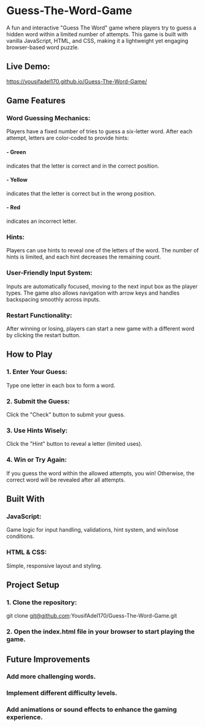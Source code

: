 # Guess-The-Word-Game

A fun and interactive "Guess The Word" game where players try to guess a hidden word within a limited number of attempts. This game is built with vanilla JavaScript, HTML, and CSS, making it a lightweight yet engaging browser-based word puzzle.

## Live Demo:

https://yousifadel170.github.io/Guess-The-Word-Game/

## Game Features

### Word Guessing Mechanics:

Players have a fixed number of tries to guess a six-letter word. After each attempt, letters are color-coded to provide hints:

#### - Green

indicates that the letter is correct and in the correct position.

#### - Yellow

indicates that the letter is correct but in the wrong position.

#### - Red

indicates an incorrect letter.

### Hints:

Players can use hints to reveal one of the letters of the word. The number of hints is limited, and each hint decreases the remaining count.

### User-Friendly Input System:

Inputs are automatically focused, moving to the next input box as the player types. The game also allows navigation with arrow keys and handles backspacing smoothly across inputs.

### Restart Functionality:

After winning or losing, players can start a new game with a different word by clicking the restart button.

## How to Play

### 1. Enter Your Guess:

Type one letter in each box to form a word.

### 2. Submit the Guess:

Click the "Check" button to submit your guess.

### 3. Use Hints Wisely:

Click the "Hint" button to reveal a letter (limited uses).

### 4. Win or Try Again:

If you guess the word within the allowed attempts, you win! Otherwise, the correct word will be revealed after all attempts.

## Built With

### JavaScript:

Game logic for input handling, validations, hint system, and win/lose conditions.

### HTML & CSS:

Simple, responsive layout and styling.

## Project Setup

### 1. Clone the repository:

git clone git@github.com:YousifAdel170/Guess-The-Word-Game.git

### 2. Open the index.html file in your browser to start playing the game.

## Future Improvements

### Add more challenging words.

### Implement different difficulty levels.

### Add animations or sound effects to enhance the gaming experience.
